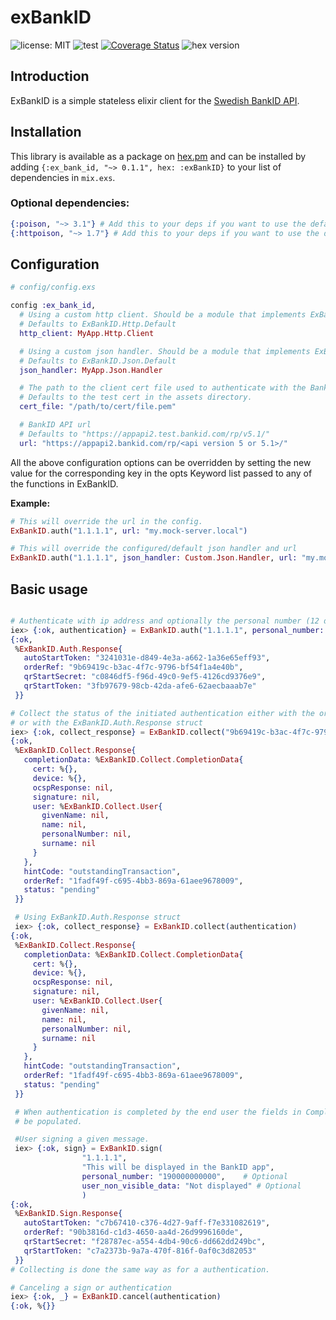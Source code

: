 # exBankID
![license: MIT](https://img.shields.io/github/license/anfly0/exBankID)
![test](https://img.shields.io/github/workflow/status/anfly0/exbankid/Elixir%20CI/master)
[![Coverage Status](https://coveralls.io/repos/github/anfly0/exBankID/badge.svg?branch=master)](https://coveralls.io/github/anfly0/exBankID?branch=master)
![hex version](https://img.shields.io/hexpm/v/exbankid)
## Introduction
ExBankID is a simple stateless elixir client for the [Swedish BankID API](https://www.bankid.com/).

## Installation
This library is available as a package on [hex.pm](https://hex.pm/packages/exBankID) and can be installed by
adding ```{:ex_bank_id, "~> 0.1.1", hex: :exBankID}``` to your list of dependencies in ```mix.exs```.
### Optional dependencies:
```elixir
{:poison, "~> 3.1"} # Add this to your deps if you want to use the default json handler
{:httpoison, "~> 1.7"} # Add this to your deps if you want to use the default http client
```

## Configuration
```elixir
# config/config.exs

config :ex_bank_id,
  # Using a custom http client. Should be a module that implements ExBankID.Http.Client.
  # Defaults to ExBankID.Http.Default
  http_client: MyApp.Http.Client

  # Using a custom json handler. Should be a module that implements ExBankID.Json.Handler.
  # Defaults to ExBankID.Json.Default
  json_handler: MyApp.Json.Handler

  # The path to the client cert file used to authenticate with the BankID API
  # Defaults to the test cert in the assets directory.
  cert_file: "/path/to/cert/file.pem"

  # BankID API url
  # Defaults to "https://appapi2.test.bankid.com/rp/v5.1/"
  url: "https://appapi2.bankid.com/rp/<api version 5 or 5.1>/"

```
All the above configuration options can be overridden by setting the new value for the corresponding key in the opts Keyword list passed to any of the functions in ExBankID.

__Example:__
```elixir
# This will override the url in the config.
ExBankID.auth("1.1.1.1", url: "my.mock-server.local")

# This will override the configured/default json handler and url
ExBankID.auth("1.1.1.1", json_handler: Custom.Json.Handler, url: "my.mock-server.local")
```


## Basic usage

```elixir

# Authenticate with ip address and optionally the personal number (12 digits)
iex> {:ok, authentication} = ExBankID.auth("1.1.1.1", personal_number: "190000000000")
{:ok,
 %ExBankID.Auth.Response{
   autoStartToken: "3241031e-d849-4e3a-a662-1a36e65eff93",
   orderRef: "9b69419c-b3ac-4f7c-9796-bf54f1a4e40b",
   qrStartSecret: "c0846df5-f96d-49c0-9ef5-4126cd9376e9",
   qrStartToken: "3fb97679-98cb-42da-afe6-62aecbaaab7e"
 }}

# Collect the status of the initiated authentication either with the orderRef
# or with the ExBankID.Auth.Response struct
iex> {:ok, collect_response} = ExBankID.collect("9b69419c-b3ac-4f7c-9796-bf54f1a4e40b")
{:ok,
 %ExBankID.Collect.Response{
   completionData: %ExBankID.Collect.CompletionData{
     cert: %{},
     device: %{},
     ocspResponse: nil,
     signature: nil,
     user: %ExBankID.Collect.User{
       givenName: nil,
       name: nil,
       personalNumber: nil,
       surname: nil
     }
   },
   hintCode: "outstandingTransaction",
   orderRef: "1fadf49f-c695-4bb3-869a-61aee9678009",
   status: "pending"
 }}

 # Using ExBankID.Auth.Response struct
 iex> {:ok, collect_response} = ExBankID.collect(authentication)
{:ok,
 %ExBankID.Collect.Response{
   completionData: %ExBankID.Collect.CompletionData{
     cert: %{},
     device: %{},
     ocspResponse: nil,
     signature: nil,
     user: %ExBankID.Collect.User{
       givenName: nil,
       name: nil,
       personalNumber: nil,
       surname: nil
     }
   },
   hintCode: "outstandingTransaction",
   orderRef: "1fadf49f-c695-4bb3-869a-61aee9678009",
   status: "pending"
 }}

 # When authentication is completed by the end user the fields in CompletionData will
 # be populated.

 #User signing a given message.
 iex> {:ok, sign} = ExBankID.sign(
                "1.1.1.1",
                "This will be displayed in the BankID app",
                personal_number: "190000000000",    # Optional
                user_non_visible_data: "Not displayed" # Optional
                )
{:ok,
 %ExBankID.Sign.Response{
   autoStartToken: "c7b67410-c376-4d27-9aff-f7e331082619",
   orderRef: "90b3816d-c1d3-4650-aa4d-26d9996160de",
   qrStartSecret: "f28787ec-a554-4db4-90c6-dd662dd249bc",
   qrStartToken: "c7a2373b-9a7a-470f-816f-0af0c3d82053"
 }}
# Collecting is done the same way as for a authentication.

# Canceling a sign or authentication
iex> {:ok, _} = ExBankID.cancel(authentication)
{:ok, %{}}



```